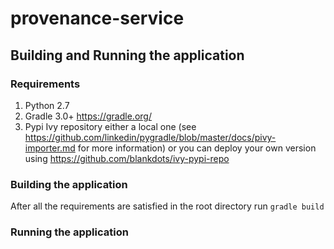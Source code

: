 # provenance-service

## Building and Running the application

### Requirements
1. Python 2.7
2. Gradle 3.0+ https://gradle.org/
3. Pypi Ivy repository either a local one (see https://github.com/linkedin/pygradle/blob/master/docs/pivy-importer.md for more information) or you can deploy your own version using https://github.com/blankdots/ivy-pypi-repo


### Building the application

After all the requirements are satisfied in the root directory run `gradle build`

### Running the application
